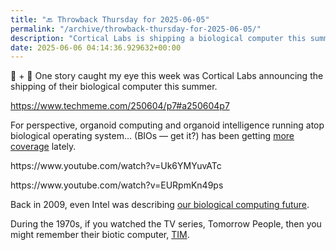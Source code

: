 ```yaml
---
title: "🔙 Throwback Thursday for 2025-06-05"
permalink: "/archive/throwback-thursday-for-2025-06-05/"
description: "Cortical Labs is shipping a biological computer this summer, sparking interest in organoid intelligence!"
date: 2025-06-06 04:14:36.929632+00:00
---
```


<p>🤖 + 🧫 One story caught my eye this week was Cortical Labs announcing the shipping of their biological computer this summer.</p><p><a target="_blank" rel="noopener noreferrer nofollow" href="https://www.techmeme.com/250604/p7#a250604p7">https://www.techmeme.com/250604/p7#a250604p7</a></p><p>For perspective, organoid computing and organoid intelligence running atop biological operating system… (BIOs — get it?) has been getting <a target="_blank" rel="noopener noreferrer nofollow" href="https://newatlas.com/computers/finalspark-bio-computers-brain-organoids/">more coverage</a> lately.</p><p>https://www.youtube.com/watch?v=Uk6YMYuvATc</p><p>https://www.youtube.com/watch?v=EURpmKn49ps</p><p>Back in 2009, even Intel was describing <a target="_blank" rel="noopener noreferrer nofollow" href="https://www.techmeme.com/090209/p70#a090209p70">our biological computing future</a>.</p><p>During the 1970s, if you watched the TV series, Tomorrow People, then you might remember their biotic computer, <a target="_blank" rel="noopener noreferrer nofollow" href="https://en.wikipedia.org/wiki/The_Tomorrow_People#Cast">TIM</a>.</p><p></p>